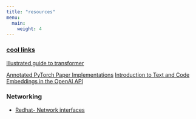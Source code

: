 ```yaml
---
title: "resources"
menu: 
  main:
    weight: 4
---
```


### [cool links](https://raindrop.io/lolwierd/cool-links-34829867 "alt-link")

[Illustrated guide to transformer](https://jalammar.github.io/illustrated-transformer/)

[Annotated PyTorch Paper Implementations](https://nn.labml.ai/)
[Introduction to Text and Code Embeddings in the OpenAI API](https://invidious.tiekoetter.com/watch?v=mnTV_TIkf9M)

### Networking
- [Redhat- Network interfaces](https://developers.redhat.com/blog/2018/10/22/introduction-to-linux-interfaces-for-virtual-networking#bonded_interface)
